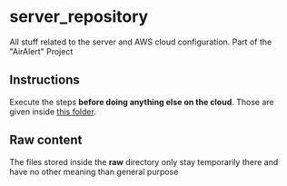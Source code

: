 # server_repository
All stuff related to the server and AWS cloud configuration. Part of the "AirAlert" Project

## Instructions

Execute the steps **before doing anything else on the cloud**.
Those are given inside [this folder](/preparation).

## Raw content

The files stored inside the **raw** directory only stay temporarily there and have no other meaning than general purpose
